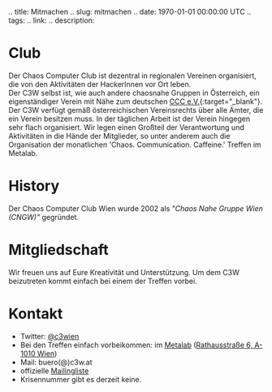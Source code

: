 .. title: Mitmachen
.. slug: mitmachen
.. date: 1970-01-01 00:00:00 UTC
.. tags:
.. link:
.. description:


# Club
Der Chaos Computer Club ist dezentral in regionalen Vereinen organisiert, die 
von den Aktivitäten der HackerInnen vor Ort leben. <br/>
Der C3W selbst ist, wie auch andere chaosnahe Gruppen in Österreich, 
ein eigenständiger Verein mit Nähe zum deutschen [CCC e.V.](https://ccc.de){:target="_blank"}.
Der C3W verfügt gemäß österreichischen Vereinsrechts über alle Ämter, 
die ein Verein besitzen muss. In der täglichen Arbeit ist der Verein hingegen 
sehr flach organisiert. Wir legen einen Großteil der Verantwortung und 
Aktivitäten in die Hände der Mitglieder, so unter anderem auch die 
Organisation der monatlichen 'Chaos. Communication. Caffeine.' Treffen im Metalab.


# History
Der Chaos Computer Club Wien wurde 2002 als *"Chaos Nahe Gruppe Wien (CNGW)"* gegründet.


# Mitgliedschaft
Wir freuen uns auf Eure Kreativität und Unterstützung. Um dem C3W beizutreten<!--, 
füllt bitte das [Formular]() aus und lasst es uns zukommen - oder, besser, -->
kommt einfach bei einem der Treffen vorbei.


# Kontakt
* Twitter: [@c3wien](https://twitter.com/c3wien) <br/>
* Bei den Treffen einfach vorbeikommen: im [Metalab](https://metalab.at) 
([Rathausstraße 6, A-1010 Wien](https://www.openstreetmap.org/way/345700386)) <br/>
* Mail: buero(@)c3w.at <br/>
* offizielle [Mailingliste](https://lists.metalab.at/mailman/listinfo/ccc) <br/>
* Krisennummer gibt es derzeit keine.
